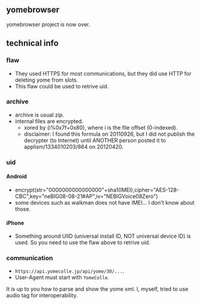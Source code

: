 ## yomebrowser
yomebrowser project is now over.

## technical info

### flaw
- They used HTTPS for most communications, but they did use HTTP for deleting yome from slots.
- This flaw could be used to retrive uid.

### archive
- archive is usual zip.
- internal files are encrypted.
  - xored by (i%0x7f+0x80), where i is the file offset (0-indexed).
  - disclaimer: I found this formula on 20110926, but I did not publish the decrypter (to Internet) until ANOTHER person posted it to applism/1334010203/864 on 20120420.

### uid
#### Android
- encrypt(str="0000000000000000"+sha1(IMEI),cipher="AES-128-CBC",key="neBIG08-08-21#AP",iv="NEBIGVoice08Zero")
- some devices such as walkman does not have IMEI... I don't know about those.

#### iPhone
- Something around UIID (universal install ID, NOT universal device ID) is used. So you need to use the flaw above to retrive uid.

### communication
- `https://api.yomecolle.jp/api/yome/30/...`.
- User-Agent must start with `YomeColle`.

It is up to you how to parse and show the yome xml. I, myself, tried to use audio tag for interoperability.

